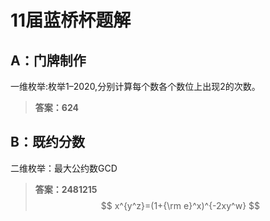 # 11届蓝桥杯题解
## A：门牌制作
一维枚举:枚举1–2020,分别计算每个数各个数位上出现2的次数。
>**答案：624**
## B：既约分数
二维枚举：最大公约数GCD
>**答案：2481215**
$$ x^{y^z}=(1+{\rm e}^x)^{-2xy^w} $$
